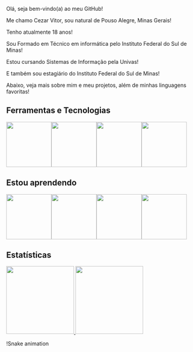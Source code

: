 Olá, seja bem-vindo(a) ao meu GitHub!

Me chamo Cezar Vitor, sou natural de Pouso Alegre, Minas Gerais!

Tenho atualmente 18 anos!

Sou Formado em Técnico em informática pelo Instituto Federal do Sul de Minas!

Estou cursando Sistemas de Informação pela Univas!

E também sou estagiário do Instituto Federal do Sul de Minas!

Abaixo, veja mais sobre mim e meu projetos, além de minhas linguagens favoritas!


## Ferramentas e Tecnologias

<div style="display: flex;">
  <img src="https://cdn.jsdelivr.net/gh/devicons/devicon@latest/icons/arduino/arduino-original-wordmark.svg" height="120px" width="120px"/>
  <img src="https://cdn.jsdelivr.net/gh/devicons/devicon@latest/icons/canva/canva-original.svg" height="120px" width="120px"/>
  <img src="https://cdn.jsdelivr.net/gh/devicons/devicon@latest/icons/debian/debian-plain-wordmark.svg" height="120px" width="120px"/>
  <img src="https://cdn.jsdelivr.net/gh/devicons/devicon@latest/icons/vscode/vscode-original-wordmark.svg" height="120px" width="120px"/>
</div>

## Estou aprendendo

<div style="display: flex;">
<img src="https://cdn.jsdelivr.net/gh/devicons/devicon@latest/icons/c/c-original.svg" height="120px" width="120px"/>
<img src="https://cdn.jsdelivr.net/gh/devicons/devicon@latest/icons/cplusplus/cplusplus-original.svg" height="120px" width="120px"/>
<img src="https://cdn.jsdelivr.net/gh/devicons/devicon@latest/icons/css3/css3-original.svg" height="120px" width="120px"/>
<img src="https://cdn.jsdelivr.net/gh/devicons/devicon@latest/icons/html5/html5-original.svg" height="120px" width="120px"/>
</div>

## Estatísticas
<a href="https://github.com/Kaiser137">
  <img loading="lazy" height="180em" src="https://github-readme-stats.vercel.app/api/top-langs/?username=Kaiser137&layout=compact&langs_count=7&theme=dracula"/>
  <img loading="lazy" height="180em" src="https://github-readme-stats.vercel.app/api?username=Kaiser137&show_icons=true&theme=dracula&include_all_commits=true&count_private=true"/>
</a>

!Snake animation



